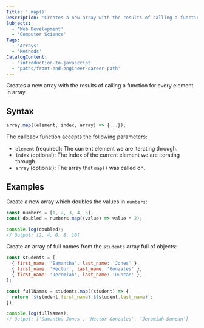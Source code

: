 ```yaml
---
Title: '.map()'
Description: 'Creates a new array with the results of calling a function for every element in array.'
Subjects:
  - 'Web Development'
  - 'Computer Science'
Tags:
  - 'Arrays'
  - 'Methods'
CatalogContent:
  - 'introduction-to-javascript'
  - 'paths/front-end-engineer-career-path'
---
```


Creates a new array with the results of calling a function for every element in array.

## Syntax

```js
array.map((element, index, array) => {...});
```

The callback function accepts the following parameters:

- `element` (required): The current element we are iterating through.
- `index` (optional): The index of the current element we are iterating through.
- `array` (optional): The array that `map()` was called on.

## Examples

Create a new array which doubles the values in `numbers`:

```js
const numbers = [1, 2, 3, 4, 5];
const doubled = numbers.map((value) => value * 2);

console.log(doubled);
// Output: [2, 4, 6, 8, 10]
```

Create an array of full names from the `students` array full of objects:

```js
const students = [
  { first_name: 'Samantha', last_name: 'Jones' },
  { first_name: 'Hector', last_name: 'Gonzales' },
  { first_name: 'Jeremiah', last_name: 'Duncan' },
];

const fullNames = students.map((student) => {
  return `${student.first_name} ${student.last_name}`;
});

console.log(fullNames);
// Output: ['Samantha Jones', 'Hector Gonzales', 'Jeremiah Duncan']
```
